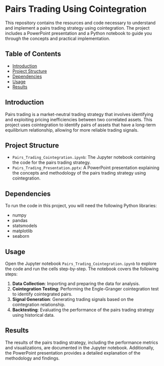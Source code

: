 # Pairs Trading Using Cointegration

This repository contains the resources and code necessary to understand and implement a pairs trading strategy using cointegration. The project includes a PowerPoint presentation and a Python notebook to guide you through the concepts and practical implementation.

## Table of Contents

- [Introduction](#introduction)
- [Project Structure](#project-structure)
- [Dependencies](#dependencies)
- [Usage](#usage)
- [Results](#results)


## Introduction

Pairs trading is a market-neutral trading strategy that involves identifying and exploiting pricing inefficiencies between two correlated assets. This project uses cointegration to identify pairs of assets that have a long-term equilibrium relationship, allowing for more reliable trading signals.

## Project Structure

- `Pairs_Trading_Cointegration.ipynb`: The Jupyter notebook containing the code for the pairs trading strategy.
- `Pairs_Trading_Presentation.pptx`: A PowerPoint presentation explaining the concepts and methodology of the pairs trading strategy using cointegration.

## Dependencies

To run the code in this project, you will need the following Python libraries:

- numpy
- pandas
- statsmodels
- matplotlib
- seaborn

## Usage

Open the Jupyter notebook `Pairs_Trading_Cointegration.ipynb` to explore the code and run the cells step-by-step. The notebook covers the following steps:

1. **Data Collection**: Importing and preparing the data for analysis.
2. **Cointegration Testing**: Performing the Engle-Granger cointegration test to identify cointegrated pairs.
3. **Signal Generation**: Generating trading signals based on the cointegration relationship.
4. **Backtesting**: Evaluating the performance of the pairs trading strategy using historical data.

## Results

The results of the pairs trading strategy, including the performance metrics and visualizations, are documented in the Jupyter notebook. Additionally, the PowerPoint presentation provides a detailed explanation of the methodology and findings.


